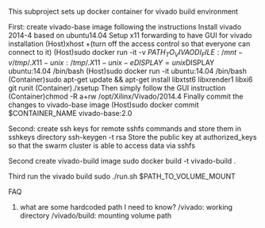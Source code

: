 This subproject sets up docker container for vivado build environment

First: create vivado-base image following the instructions
Install vivado 2014-4 based on ubuntu14.04
Setup x11 forwarding to have GUI for vivado installation
(Host)xhost +(turn off the access control so that everyone can connect to it)
(Host)sudo docker run -it -v $PATH_TO_VIVAODI_FILE:/mnt  -v /tmp/.X11-unix:/tmp/.X11-unix -e DISPLAY=unix$DISPLAY ubuntu:14.04 /bin/bash
(Host)sudo docker run -it ubuntu:14.04 /bin/bash
(Container)sudo apt-get update && apt-get install libxtst6 libxrender1 libxi6 git runit
(Container)./xsetup
Then simply follow the GUI instruction
(Container)chmod -R a+rw /opt/Xilinx/Vivado/2014.4
Finally commit the changes to vivado-base image
(Host)sudo docker commit $CONTAINER_NAME vivado-base:2.0

Second: create ssh keys for remote sshfs commands and store them in sshkeys directory
ssh-keygen -t rsa 
Store the public key at authorized_keys so that the swarm cluster is able to access data via sshfs

Second create vivado-build image
sudo docker build -t vivado-build .

Third run the vivado build
sudo ./run.sh $PATH_TO_VOLUME_MOUNT


FAQ
1. what are some hardcoded path I need to know?
	/vivado: working directory
	/vivado/build: mounting volume path
